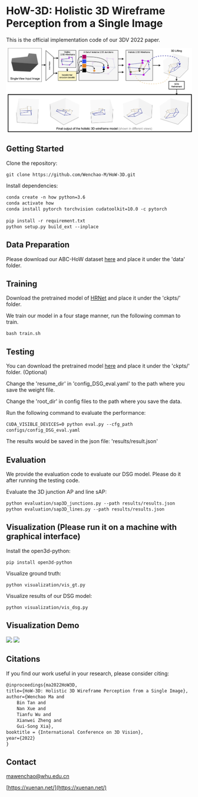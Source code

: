 # HoW-3D: Holistic 3D Wireframe Perception from a Single Image

This is the official implementation code of our 3DV 2022 paper. 


<img src="pictures/model.png" width="600">

## Getting Started
Clone the repository:
```shell
git clone https://github.com/Wenchao-M/HoW-3D.git
```

Install dependencies:
```shell
conda create -n how python=3.6
conda activate how
conda install pytorch torchvision cudatoolkit=10.0 -c pytorch

pip install -r requirement.txt
python setup.py build_ext --inplace
```

## Data Preparation

Please download our ABC-HoW dataset [here](https://drive.google.com/file/d/1NPNq4JDvV5p9Kli1acUZP05uzgKnrjUg/view?usp=sharing)
and place it under the 'data' folder.

## Training

Download the pretrained model of [HRNet](https://drive.google.com/drive/folders/1dCq4WxconPEDO8uZq4YDctZ8nxtvEtv8?usp=sharing) 
and place it under the 'ckpts/' folder.

We train our model in a four stage manner, run the following comman to train.
``` shell
bash train.sh
```

## Testing
You can download the pretrained model [here](https://drive.google.com/file/d/1j2lP_3ut1fGRUM7iYpSAtsx-NRijcOpF/view?usp=sharing) 
and place it under the 'ckpts/' folder. (Optional)

Change the 'resume_dir' in 'config_DSG_eval.yaml' to the path where you save the weight file.

Change the 'root_dir' in config files to the path where you save the data.

Run the following command to evaluate the performance:
```shell
CUDA_VISIBLE_DEVICES=0 python eval.py --cfg_path configs/config_DSG_eval.yaml

```
The results would be saved in the json file: 'results/result.json'

## Evaluation
We provide the evaluation code to evaluate our DSG model. Please do it after running the testing code.

Evaluate the 3D junction AP and line sAP:
```shell
python evaluation/sap3D_junctions.py --path results/results.json
python evaluation/sap3D_lines.py --path results/results.json
```

## Visualization (Please run it on a machine with graphical interface)
Install the open3d-python:
```shell
pip install open3d-python
```
Visualize ground truth:
```shell
python visualization/vis_gt.py
```

Visualize results of our DSG model:
```shell
python visualization/vis_dsg.py

```

## Visualization Demo
<img src="pictures/vis1.gif" width="600">

<img src="pictures/vis2.gif" width="600">

## Citations
If you find our work useful in your research, please consider citing:
```
@inproceedings{ma2022HoW3D,
title={HoW-3D: Holistic 3D Wireframe Perception from a Single Image},
author={Wenchao Ma and 
	Bin Tan and
	Nan Xue and
	Tianfu Wu and
	Xianwei Zheng and
	Gui-Song Xia},
booktitle = {International Conference on 3D Vision},
year={2022}
}
```

## Contact
[mawenchao@whu.edu.cn](mawenchao@whu.edu.cn)

[https://xuenan.net/](https://xuenan.net/)






